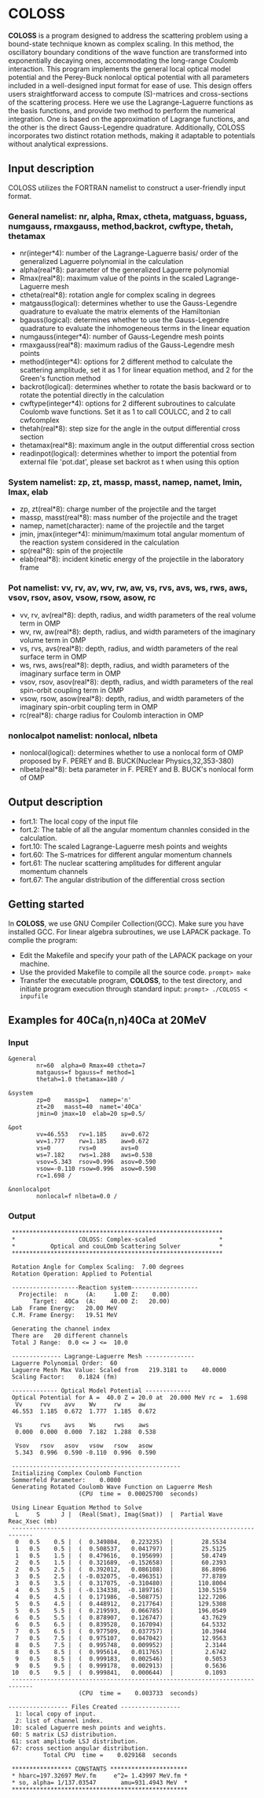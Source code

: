 # COLOSS
**COLOSS** is a program designed to address the scattering problem using a bound-state technique known as complex scaling. In this method, the oscillatory boundary conditions of the wave function are transformed into exponentially decaying ones, accommodating the long-range Coulomb interaction. This program implements the general local optical model potential and the Perey-Buck nonlocal optical potential with all parameters included in a well-designed input format for ease of use. This design offers users straightforward access to compute \(S\)-matrices and cross-sections of the scattering process. Here we use the Lagrange-Laguerre functions as the basis functions, and provide two method to perform the numerical integration. One is based on the approximation of Lagrange functions, and the other is the direct Gauss-Legendre quadrature. Additionally, COLOSS incorporates two distinct rotation methods, making it adaptable to potentials without analytical expressions. 

## Input description
COLOSS utilizes the FORTRAN namelist to construct a user-friendly input format. 

### General namelist: nr, alpha, Rmax, ctheta, matguass, bguass, numgauss, rmaxgauss, method,backrot, cwftype, thetah, thetamax
- nr(integer*4): number of the Lagrange-Laguerre basis/ order of the generalized Laguerre polynomial in the calculation
- alpha(real*8): parameter of the generalized Laguerre polynomial
- Rmax(real*8): maximum value of the points in the scaled Lagrange-Laguerre mesh
- ctheta(real*8): rotation angle for complex scaling in degrees
- matgauss(logical): determines whether to use the Gauss-Legendre quadrature to evaluate the matrix elements of the Hamiltonian
- bgauss(logical): determines whether to use the Gauss-Legendre quadrature to evaluate the inhomogeneous terms in the linear equation
- numgauss(integer*4): number of Gauss-Legendre mesh points
- rmaxgauss(real*8): maximum radius of the Gauss-Legendre mesh points
- method(integer*4): options for 2 different method to calculate the scattering amplitude, set it as 1 for linear equation method, and 2 for the Green's function method
- backrot(logical): determines whether to rotate the basis backward or to rotate the potential directly in the calculation
- cwftype(integer*4): options for 2 different subroutines to calculate Coulomb wave functions. Set it as 1 to call COULCC, and 2 to call cwfcomplex
- thetah(real*8): step size for the angle in the output differential cross section
- thetamax(real*8): maximum angle in the output differential cross section
- readinpot(logical): determines whether to import the potential from external file 'pot.dat', please set backrot as t when using this option

### System namelist: zp, zt, massp, masst, namep, namet, lmin, lmax, elab
- zp, zt(real*8): charge number of the projectile and the target
- massp, masst(real*8): mass number of the projectile and the traget
- namep, namet(character): name of the projectile and the target
- jmin, jmax(integer*4): minimum/maximum total angular momentum of the reaction system considered in the calculation
- sp(real*8): spin of the projectile
- elab(real*8): incident kinetic energy of the projectile in the laboratory frame

### Pot namelist: vv, rv, av, wv, rw, aw, vs, rvs, avs, ws, rws, aws, vsov, rsov, asov, vsow, rsow, asow, rc
- vv, rv, av(real*8): depth, radius, and width parameters of the real volume term in OMP
- wv, rw, aw(real*8): depth, radius, and width parameters of the imaginary volume term in OMP
- vs, rvs, avs(real*8): depth, radius, and width parameters of the real surface term in OMP
- ws, rws, aws(real*8): depth, radius, and width parameters of the imaginary surface term in OMP
- vsov, rsov, asov(real*8): depth, radius, and width parameters of the real spin-orbit coupling term in OMP
- vsow, rsow, asow(real*8): depth, radius, and width parameters of the imaginary spin-orbit coupling term in OMP
- rc(real*8): charge radius for Coulomb interaction in OMP

### nonlocalpot namelist: nonlocal, nlbeta
- nonlocal(logical): determines whether to use a nonlocal form of OMP proposed by F. PEREY and B. BUCK(Nuclear Physics,32,353-380)
- nlbeta(real*8): beta parameter in F. PEREY and B. BUCK's nonlocal form of OMP

## Output description
- fort.1: The local copy of the input file
- fort.2: The table of all the angular momentum channles consided in the calculation.
- fort.10: The scaled Lagrange-Laguerre mesh points and weights
- fort.60: The S-matrices for different angular momentum channels
- fort.61: The nuclear scattering amplitudes for different angular momentum channels
- fort.67: The angular distribution of the differential cross section

## Getting started
In **COLOSS**, we use GNU Compiler Collection(GCC). Make sure you have installed GCC. For linear algebra subroutines, we use LAPACK package.
To complie the program:
- Edit the Makefile and specify your path of the LAPACK package on your machine.
- Use the provided Makefile to compile all the source code.
`prompt> make`
- Transfer the executable program, **COLOSS**, to the test directory, and initiate program execution through standard input:
`prompt> ./COLOSS < inpufile`

## Examples for 40Ca(n,n)40Ca at 20MeV
### Input
```
&general  
        nr=60  alpha=0 Rmax=40 ctheta=7 
        matgauss=f bgauss=f method=1
        thetah=1.0 thetamax=180 /

&system 
        zp=0    massp=1   namep='n'
        zt=20   masst=40  namet='40Ca'
        jmin=0 jmax=10  elab=20 sp=0.5/  

&pot
        vv=46.553   rv=1.185    av=0.672
        wv=1.777    rw=1.185    aw=0.672
        vs=0        rvs=0       avs=0
        ws=7.182    rws=1.288   aws=0.538
        vsov=5.343  rsov=0.996  asov=0.590
        vsow=-0.110 rsow=0.996  asow=0.590
        rc=1.698 /

&nonlocalpot
        nonlocal=f nlbeta=0.0 /

```

### Output
```
 ************************************************************
 *                  COLOSS: Complex-scaled                  *
 *          Optical and couLOmb Scattering Solver           *
 ************************************************************
 
 Rotation Angle for Complex Scaling:  7.00 degrees
 Rotation Operation: Applied to Potential
 
 -------------------Reaction system-------------------
   Projectile:  n     (A:     1.00 Z:    0.00)
       Target:  40Ca  (A:    40.00 Z:   20.00)
 Lab  Frame Energy:   20.00 MeV
 C.M. Frame Energy:   19.51 MeV
 
 Generating the channel index
 There are   20 different channels 
 Total J Range:  0.0 <= J <=  10.0

 -------------- Lagrange-Laguerre Mesh --------------
 Laguerre Polynomial Order:  60
 Laguerre Mesh Max Value: Scaled from   219.3181 to    40.0000
 Scaling Factor:    0.1824 (fm)
 
 ------------- Optical Model Potential -------------
 Optical Potential for A =  40.0 Z = 20.0 at  20.000 MeV rc =  1.698
  Vv     rvv    avv    Wv     rw     aw
 46.553  1.185  0.672  1.777  1.185  0.672

  Vs     rvs    avs    Ws     rws    aws
  0.000  0.000  0.000  7.182  1.288  0.538

  Vsov   rsov   asov   vsow   rsow   asow
  5.343  0.996  0.590 -0.110  0.996  0.590

 ------------------------------------------------
 Initializing Complex Coulomb Function
 Sommerfeld Parameter:    0.0000
 Generating Rotated Coulomb Wave Function on Laguerre Mesh
                    (CPU  time =  0.00025700  seconds)
 
 Using Linear Equation Method to Solve
  L     S      J |  (Real(Smat), Imag(Smat))  |  Partial Wave Reac_Xsec (mb)
 ----------------------------------------------------------------------------
  0   0.5    0.5 |  (  0.349804,   0.223235)  |        28.5534
  1   0.5    0.5 |  (  0.508537,   0.041797)  |        25.5125
  1   0.5    1.5 |  (  0.479616,   0.195699)  |        50.4749
  2   0.5    1.5 |  (  0.321689,  -0.152658)  |        60.2393
  2   0.5    2.5 |  (  0.392012,   0.086108)  |        86.8096
  3   0.5    2.5 |  ( -0.032075,  -0.496351)  |        77.8789
  3   0.5    3.5 |  (  0.317075,  -0.310480)  |       110.8004
  4   0.5    3.5 |  ( -0.134338,  -0.189716)  |       130.5159
  4   0.5    4.5 |  (  0.171986,  -0.508775)  |       122.7206
  5   0.5    4.5 |  (  0.448912,   0.217764)  |       129.5308
  5   0.5    5.5 |  (  0.219593,   0.066785)  |       196.0549
  6   0.5    5.5 |  (  0.878907,   0.126747)  |        43.7629
  6   0.5    6.5 |  (  0.839528,   0.167094)  |        64.5332
  7   0.5    6.5 |  (  0.977509,   0.037757)  |        10.3944
  7   0.5    7.5 |  (  0.975107,   0.047042)  |        12.9563
  8   0.5    7.5 |  (  0.995748,   0.009952)  |         2.3144
  8   0.5    8.5 |  (  0.995614,   0.011765)  |         2.6742
  9   0.5    8.5 |  (  0.999183,   0.002546)  |         0.5053
  9   0.5    9.5 |  (  0.999178,   0.002913)  |         0.5636
 10   0.5    9.5 |  (  0.999841,   0.000644)  |         0.1093
 ----------------------------------------------------------------------------
                    (CPU  time =    0.003733  seconds)
 
----------------- Files Created -----------------
  1: local copy of input.                         
  2: list of channel index.                       
 10: scaled Laguerre mesh points and weights.     
 60: S matrix LSJ distribution.                   
 61: scat amplitude LSJ distribution.             
 67: cross section angular distribution.          
          Total CPU  time =    0.029168  seconds
  
 ***************** CONSTANTS **********************
 * hbarc=197.32697 MeV.fm     e^2= 1.43997 MeV.fm *
 * so, alpha= 1/137.03547       amu=931.4943 MeV  *
 **************************************************
 
```
